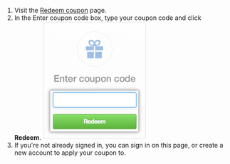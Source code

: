 1. Visit the [Redeem coupon](https://github.com/redeem) page.
2. In the Enter coupon code box, type your coupon code and click **Redeem**. ![Redeem coupon box](/assets/images/help/settings/redeem-coupon-box.png)
3. If you're not already signed in, you can sign in on this page, or create a new account to apply your coupon to.
